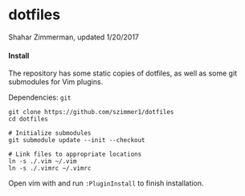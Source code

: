 # dotfiles
Shahar Zimmerman, updated 1/20/2017

#### Install
The repository has some static copies of dotfiles, as well as some git submodules for Vim plugins.

Dependencies: `git`

    git clone https://github.com/szimmer1/dotfiles
    cd dotfiles
    
    # Initialize submodules
    git submodule update --init --checkout
    
    # Link files to appropriate locations
    ln -s ./.vim ~/.vim
    ln -s ./.vimrc ~/.vimrc

Open vim with and run `:PluginInstall` to finish installation.
